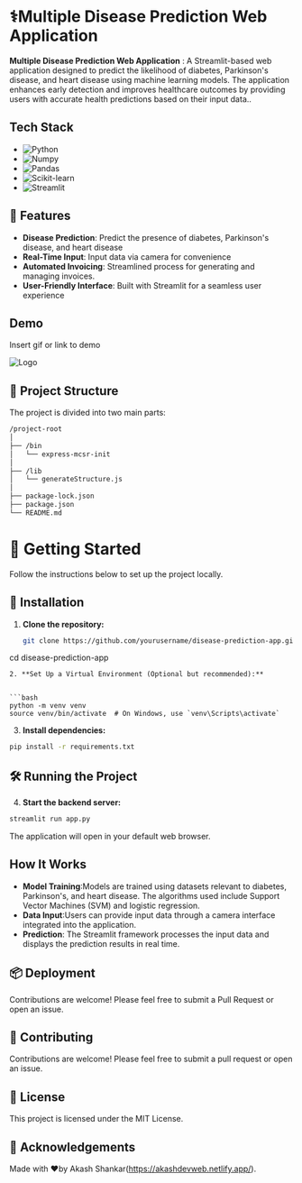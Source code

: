 # ⚕️Multiple Disease Prediction Web Application

**Multiple Disease Prediction Web Application** : 
A Streamlit-based web application designed to predict the likelihood of diabetes, Parkinson's disease, and heart disease using machine learning models. The application enhances early detection and improves healthcare outcomes by providing users with accurate health predictions based on their input data..

## Tech Stack

* ![Python][Python]
* ![Numpy][Numpy]
* ![Pandas][Pandas]
* ![Scikit-learn][Scikit-learn]
* ![Streamlit][Streamlit]

[Python]: https://img.shields.io/badge/Python-3776AB?style=for-the-badge&logo=python&logoColor=white
[Numpy]: https://img.shields.io/badge/Numpy-013243?style=for-the-badge&logo=numpy&logoColor=white
[Pandas]: https://img.shields.io/badge/Pandas-150458?style=for-the-badge&logo=pandas&logoColor=white
[Scikit-learn]: https://img.shields.io/badge/Scikit_learn-F7931E?style=for-the-badge&logo=scikit-learn&logoColor=white
[Streamlit]: https://img.shields.io/badge/Streamlit-FF4B4B?style=for-the-badge&logo=streamlit&logoColor=white



## 🎯 Features

- **Disease Prediction**:  Predict the presence of diabetes, Parkinson's disease, and heart disease
- **Real-Time Input**: Input data via camera for convenience
- **Automated Invoicing**: Streamlined process for generating and   managing invoices.
- **User-Friendly Interface**:  Built with Streamlit for a seamless user experience


## Demo

Insert gif or link to demo





![Logo](https://drive.google.com/file/d/1W2ldGxUD_HR2exV-EUb32CFAxp8A5N04/view?usp=sharing)









## 📂 Project Structure

The project is divided into two main parts:

```bash
/project-root
│
├── /bin
│   └── express-mcsr-init
│
├── /lib
│   └── generateStructure.js
│
├── package-lock.json
├── package.json
└── README.md

```
# 🚀 Getting Started

Follow the instructions below to set up the project locally.

## 🔧 Installation

1. **Clone the repository:**

   ```bash
   git clone https://github.com/yourusername/disease-prediction-app.git
cd disease-prediction-app

   ```
2. **Set Up a Virtual Environment (Optional but recommended):**


```bash
python -m venv venv
source venv/bin/activate  # On Windows, use `venv\Scripts\activate`

```
3. **Install dependencies:**


```bash
pip install -r requirements.txt

```

## 🛠️ Running the Project
4. **Start the backend server:**

```bash
streamlit run app.py
```
The application will open in your default web browser.


## How It Works
- **Model Training**:Models are trained using datasets relevant to diabetes, Parkinson's, and heart disease. The algorithms used include Support Vector Machines (SVM) and logistic regression.
- **Data Input**:Users can provide input data through a camera interface integrated into the application.
- **Prediction**: The Streamlit framework processes the input data and displays the prediction results in real time.

## 📦 Deployment
Contributions are welcome! Please feel free to submit a Pull Request or open an issue.

## 🤝 Contributing
Contributions are welcome! Please feel free to submit a pull request or open an issue.

## 📜 License
This project is licensed under the MIT License.

## 🌟 Acknowledgements
Made with ❤️by Akash Shankar(https://akashdevweb.netlify.app/).



